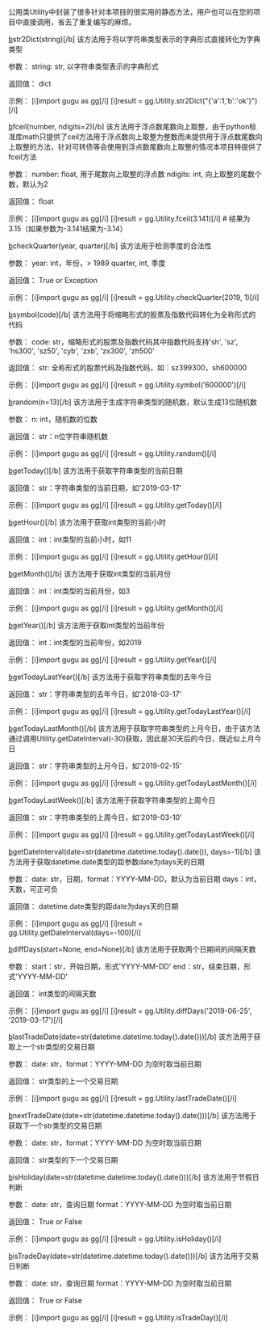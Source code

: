 公用类Utility中封装了很多针对本项目的很实用的静态方法，用户也可以在您的项目中直接调用，省去了重复编写的麻烦。


[b](1)str2Dict(string)[/b]
该方法用于将以字符串类型表示的字典形式直接转化为字典类型

参数：
string: str, 以字符串类型表示的字典形式

返回值：
dict

示例：
[i]import gugu as gg[/i]
[i]result = gg.Utility.str2Dict("{'a':1,'b':'ok'}")[/i]


[b](2)fceil(number, ndigits=2)[/b]
该方法用于浮点数尾数向上取整，由于python标准库math只提供了ceil方法用于浮点数向上取整为整数而未提供用于浮点数尾数向上取整的方法，针对可转债等会使用到浮点数尾数向上取整的情况本项目特提供了fceil方法

参数：
number: float, 用于尾数向上取整的浮点数
ndigits: int, 向上取整的尾数个数，默认为2

返回值：
float

示例：
[i]import gugu as gg[/i]
[i]result = gg.Utility.fceil(3.141)[/i]    # 结果为3.15（如果参数为-3.141结果为-3.14）


[b](3)checkQuarter(year, quarter)[/b]
该方法用于检测季度的合法性

参数：
year: int，年份，> 1989
quarter, int, 季度

返回值：
True or Exception

示例：
[i]import gugu as gg[/i]
[i]result = gg.Utility.checkQuarter(2019, 1)[/i]


[b](4)symbol(code)[/b]
该方法用于将缩略形式的股票及指数代码转化为全称形式的代码

参数：
code: str，缩略形式的股票及指数代码其中指数代码支持'sh', 'sz', 'hs300', 'sz50', 'cyb', 'zxb', 'zx300', 'zh500'

返回值：
str: 全称形式的股票代码及指数代码，如：sz399300，sh600000

示例：
[i]import gugu as gg[/i]
[i]result = gg.Utility.symbol('600000')[/i]


[b](5)random(n=13)[/b]
该方法用于生成字符串类型的随机数，默认生成13位随机数

参数：
n: int，随机数的位数

返回值：
str：n位字符串随机数

示例：
[i]import gugu as gg[/i]
[i]result = gg.Utility.random()[/i]


[b](6)getToday()[/b]
该方法用于获取字符串类型的当前日期

返回值：
str：字符串类型的当前日期，如'2019-03-17'

示例：
[i]import gugu as gg[/i]
[i]result = gg.Utility.getToday()[/i]


[b](7)getHour()[/b]
该方法用于获取int类型的当前小时

返回值：
int：int类型的当前小时，如11

示例：
[i]import gugu as gg[/i]
[i]result = gg.Utility.getHour()[/i]


[b](8)getMonth()[/b]
该方法用于获取int类型的当前月份

返回值：
int：int类型的当前月份，如3

示例：
[i]import gugu as gg[/i]
[i]result = gg.Utility.getMonth()[/i]


[b](9)getYear()[/b]
该方法用于获取int类型的当前年份

返回值：
int：int类型的当前年份，如2019

示例：
[i]import gugu as gg[/i]
[i]result = gg.Utility.getYear()[/i]


[b](10)getTodayLastYear()[/b]
该方法用于获取字符串类型的去年今日

返回值：
str：字符串类型的去年今日，如'2018-03-17'

示例：
[i]import gugu as gg[/i]
[i]result = gg.Utility.getTodayLastYear()[/i]


[b](11)getTodayLastMonth()[/b]
该方法用于获取字符串类型的上月今日，由于该方法通过调用Utility.getDateInterval(-30)获取，因此是30天后的今日，既近似上月今日

返回值：
str：字符串类型的上月今日，如'2019-02-15'

示例：
[i]import gugu as gg[/i]
[i]result = gg.Utility.getTodayLastMonth()[/i]


[b](12)getTodayLastWeek()[/b]
该方法用于获取字符串类型的上周今日

返回值：
str：字符串类型的上周今日，如'2019-03-10'

示例：
[i]import gugu as gg[/i]
[i]result = gg.Utility.getTodayLastWeek()[/i]


[b](13)getDateInterval(date=str(datetime.datetime.today().date()), days=-1)[/b]
该方法用于获取datetime.date类型的距参数date为days天的日期

参数：
date: str，日期，format：YYYY-MM-DD，默认为当前日期
days：int，天数，可正可负

返回值：
datetime.date类型的距date为days天的日期

示例：
[i]import gugu as gg[/i]
[i]result = gg.Utility.getDateInterval(days=-100)[/i]


[b](14)diffDays(start=None, end=None)[/b]
该方法用于获取两个日期间的间隔天数

参数：
start：str，开始日期，形式'YYYY-MM-DD'
end：str，结束日期，形式'YYYY-MM-DD'

返回值：
int类型的间隔天数

示例：
[i]import gugu as gg[/i]
[i]result = gg.Utility.diffDays('2019-06-25', '2019-03-17')[/i]


[b](15)lastTradeDate(date=str(datetime.datetime.today().date()))[/b]
该方法用于获取上一个str类型的交易日期

参数：
date: str，format：YYYY-MM-DD 为空时取当前日期

返回值：
str类型的上一个交易日期

示例：
[i]import gugu as gg[/i]
[i]result = gg.Utility.lastTradeDate()[/i]


[b](16)nextTradeDate(date=str(datetime.datetime.today().date()))[/b]
该方法用于获取下一个str类型的交易日期

参数：
date: str，format：YYYY-MM-DD 为空时取当前日期

返回值：
str类型的下一个交易日期

[b](17)isHoliday(date=str(datetime.datetime.today().date()))[/b]
该方法用于节假日判断

参数：
date: str，查询日期 format：YYYY-MM-DD 为空时取当前日期

返回值：
True or False

示例：
[i]import gugu as gg[/i]
[i]result = gg.Utility.isHoliday()[/i]


[b](18)isTradeDay(date=str(datetime.datetime.today().date()))[/b]
该方法用于交易日判断

参数：
date: str，查询日期 format：YYYY-MM-DD 为空时取当前日期

返回值：
True or False

示例：
[i]import gugu as gg[/i]
[i]result = gg.Utility.isTradeDay()[/i]